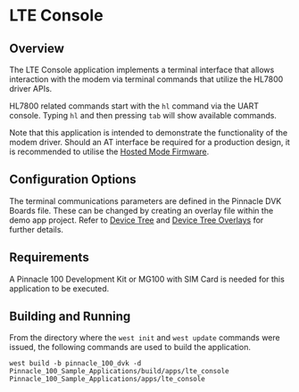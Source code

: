 # LTE Console

## Overview

The LTE Console application implements a terminal interface that allows interaction with the modem via terminal commands that utilize the HL7800 driver APIs.

HL7800 related commands start with the `hl` command via the UART console. Typing `hl` and then pressing `tab` will show available commands.

Note that this application is intended to demonstrate the functionality of the modem driver. Should an AT interface be required for a production
design, it is recommended to utilise the [Hosted Mode Firmware](https://www.lairdconnect.com/documentation/480-00079-pinnacle-100-hosted-mode-firmware-version-1-build-19).

## Configuration Options

The terminal communications parameters are defined in the Pinnacle DVK Boards file. These can be changed by creating an overlay file within the demo app project.
Refer to [Device Tree](https://docs.zephyrproject.org/latest/guides/dts/intro.html#devicetree-intro) and [Device Tree Overlays](https://docs.zephyrproject.org/latest/guides/dts/howtos.html#set-devicetree-overlays) for further details.

## Requirements

A Pinnacle 100 Development Kit or MG100 with SIM Card is needed for this application to be executed.

## Building and Running

From the directory where the `west init` and `west update` commands were issued, the following commands
are used to build the application.

```
west build -b pinnacle_100_dvk -d Pinnacle_100_Sample_Applications/build/apps/lte_console Pinnacle_100_Sample_Applications/apps/lte_console
```
